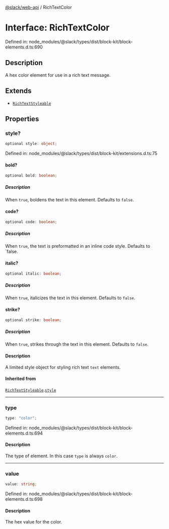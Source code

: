 [@slack/web-api](../index.md) / RichTextColor

# Interface: RichTextColor

Defined in: node\_modules/@slack/types/dist/block-kit/block-elements.d.ts:690

## Description

A hex color element for use in a rich text message.

## Extends

- [`RichTextStyleable`](RichTextStyleable.md)

## Properties

### style?

```ts
optional style: object;
```

Defined in: node\_modules/@slack/types/dist/block-kit/extensions.d.ts:75

#### bold?

```ts
optional bold: boolean;
```

##### Description

When `true`, boldens the text in this element. Defaults to `false`.

#### code?

```ts
optional code: boolean;
```

##### Description

When `true`, the text is preformatted in an inline code style. Defaults to `false.

#### italic?

```ts
optional italic: boolean;
```

##### Description

When `true`, italicizes the text in this element. Defaults to `false`.

#### strike?

```ts
optional strike: boolean;
```

##### Description

When `true`, strikes through the text in this element. Defaults to `false`.

#### Description

A limited style object for styling rich text `text` elements.

#### Inherited from

[`RichTextStyleable`](RichTextStyleable.md).[`style`](RichTextStyleable.md#style)

***

### type

```ts
type: "color";
```

Defined in: node\_modules/@slack/types/dist/block-kit/block-elements.d.ts:694

#### Description

The type of element. In this case `type` is always `color`.

***

### value

```ts
value: string;
```

Defined in: node\_modules/@slack/types/dist/block-kit/block-elements.d.ts:698

#### Description

The hex value for the color.
